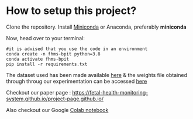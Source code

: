 
# How to setup this project?

Clone the repository.
Install [Miniconda](https://docs.anaconda.com/miniconda/miniconda-install/) or Anaconda, preferably **miniconda**



Now, head over to your terminal:
```
#it is advised that you use the code in an environment
conda create -n fhms-bpit python=3.8
conda activate fhms-bpit
pip install -r requirements.txt

```
The dataset used has been made available [here](https://www.kaggle.com/datasets/jai132/fhms-ultrasound-dataset) & the weights file obtained through throug our experimentation can be accessed [here](https://drive.google.com/file/d/1yXBoMqY4Ucmunrnb4U6w4qg_-FV8QtOY/view?usp=sharing)



Checkout our paper page : https://fetal-health-monitoring-system.github.io/project-page.github.io/

Also checkout our Google [Colab notebook](https://colab.research.google.com/drive/11LTgrVQV7reSYRBbVfLpaoucDZGZJ7N2?usp=drive_link)
